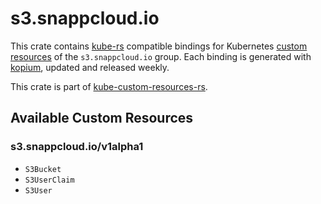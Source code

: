 <!--
SPDX-FileCopyrightText: The kube-custom-resources-rs Authors
SPDX-License-Identifier: 0BSD
 -->

# s3.snappcloud.io

This crate contains [kube-rs](https://kube.rs/) compatible bindings for Kubernetes [custom resources](https://kubernetes.io/docs/tasks/extend-kubernetes/custom-resources/custom-resource-definitions/) of the `s3.snappcloud.io` group. Each binding is generated with [kopium](https://github.com/kube-rs/kopium), updated and released weekly.

This crate is part of [kube-custom-resources-rs](https://github.com/metio/kube-custom-resources-rs).

## Available Custom Resources

### s3.snappcloud.io/v1alpha1
- `S3Bucket`
- `S3UserClaim`
- `S3User`
